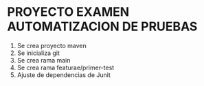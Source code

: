 # PROYECTO EXAMEN AUTOMATIZACION DE PRUEBAS

1. Se crea proyecto maven
2. Se inicializa git
3. Se crea rama main
4. Se crea rama featurae/primer-test
5. Ajuste de dependencias de Junit
